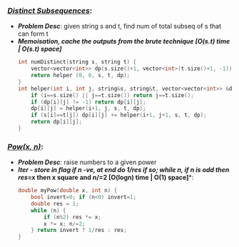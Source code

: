 ### ***[Distinct Subsequences](https://leetcode.com/problems/distinct-subsequences/)***:
- ***Problem Desc***: given string s and t, find num of total subseq of s that can form t
- ***Memoisation, cache the outputs from the brute technique [O(s.t) time | O(s.t) space]***
  ```cpp
  int numDistinct(string s, string t) {
      vector<vector<int>> dp(s.size()+1, vector<int>(t.size()+1, -1));
      return helper (0, 0, s, t, dp);
  }
  int helper(int i, int j, string&s, string&t, vector<vector<int>> &dp) {
      if (i==s.size() || j==t.size()) return j==t.size();
      if (dp[i][j] != -1) return dp[i][j];
      dp[i][j] = helper(i+1, j, s, t, dp);
      if (s[i]==t[j]) dp[i][j] += helper(i+1, j+1, s, t, dp);
      return dp[i][j];
  }
  ```

### ***[Pow(x, n)](https://leetcode.com/problems/powx-n/)***:
- ***Problem Desc***: raise numbers to a given power 
- ***Iter - store in flag if n -ve, at end do 1/res if so; while n, if n is odd then res*=x then x square and n/=2 [O(logn) time | O(1) space]***:
  ```cpp
  double myPow(double x, int n) {
      bool invert=0; if (n<0) invert=1;
      double res = 1;
      while (n) {
          if (n%2) res *= x;
          x *= x; n/=2;
      } return invert ? 1/res : res;
  }
  ```
